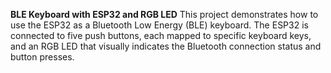 **BLE Keyboard with ESP32 and RGB LED**
This project demonstrates how to use the ESP32 as a Bluetooth Low Energy (BLE) keyboard. The ESP32 is connected to five push buttons, each mapped to specific keyboard keys, and an RGB LED that visually indicates the Bluetooth connection status and button presses.

